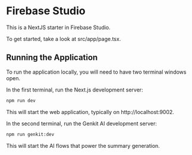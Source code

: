 # Firebase Studio

This is a NextJS starter in Firebase Studio.

To get started, take a look at src/app/page.tsx.

## Running the Application

To run the application locally, you will need to have two terminal windows open.

In the first terminal, run the Next.js development server:

```bash
npm run dev
```

This will start the web application, typically on http://localhost:9002.

In the second terminal, run the Genkit AI development server:

```bash
npm run genkit:dev
```

This will start the AI flows that power the summary generation.
